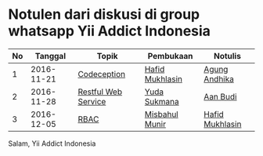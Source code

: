 # Notulen dari diskusi di group whatsapp Yii Addict Indonesia


No | Tanggal | Topik | Pembukaan | Notulis
---|------|-------|--------|--------
1  | 2016-11-21 | [Codeception](discussion1.0-2016-11-21.md) | [Hafid Mukhlasin](https://github.com/hscstudio) | [Agung Andhika](https://github.com/agungsijawir)
2  | 2016-11-28 | [Restful Web Service](discussion2.0-2016-11-28.md) | [Yuda Sukmana](https://github.com/ydatech) | [Aan Budi](https://github.com/aanbudi)
3  | 2016-12-05 | [RBAC](discussion3.0-2016-12-05.md) | [Misbahul Munir](https://github.com/mdmunir) | [Hafid Mukhlasin](https://github.com/hscstudio)

Salam, Yii Addict Indonesia
